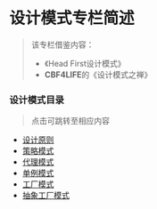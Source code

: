 # 设计模式专栏简述

> 该专栏借鉴内容：
>
> - 《Head First设计模式》
> - **CBF4LIFE**的《设计模式之禅》

### 设计模式目录

> 点击可跳转至相应内容

* [设计原则](./docs/design_mode/设计原则.md)
* [策略模式](./docs/design_mode/策略模式.md)
* [代理模式](./docs/design_mode/代理模式.md)
* [单例模式](./docs/design_mode/单例模式.md)
* [工厂模式](./docs/design_mode/工厂模式.md)
* [抽象工厂模式](./docs/design_mode/抽象工厂模式.md)